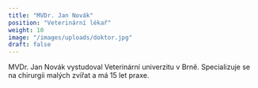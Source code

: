 ```yaml
---
title: "MVDr. Jan Novák"
position: "Veterinární lékař"
weight: 10
image: "/images/uploads/doktor.jpg"
draft: false
---
```


MVDr. Jan Novák vystudoval Veterinární univerzitu v Brně. Specializuje se na chirurgii malých zvířat a má 15 let praxe.